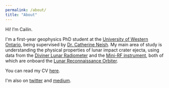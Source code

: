 ```yaml
---
permalink: /about/
title: "About"
---
```


Hi! I’m Cailin.

I'm a first-year geophysics PhD student at the [University of Western Ontario](https://www.uwo.ca/earth/), being supervised by [Dr. Catherine Neish](https://planetneish.ca/). My main area of study is understanding the physical properties of lunar impact crater ejecta, using data from the [Diviner Lunar Radiometer](https://www.diviner.ucla.edu/) and the [Mini-RF instrument](https://www.nasa.gov/mission_pages/Mini-RF/main/), both of which are onboard the [Lunar Reconnaissance Orbiter](https://lunar.gsfc.nasa.gov/).

You can read my CV [here](https://cgallinger.github.io/404).

I'm also on [twitter](https://www.twitter.com/europamilkshake) and [medium](https://cailingallinger.medium.com/).

